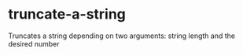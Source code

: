 # truncate-a-string
Truncates a string depending on two arguments: string length and the desired number
